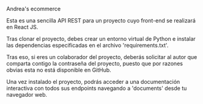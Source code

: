 Andrea's ecommerce

Esta es una sencilla API REST para un proyecto cuyo front-end se realizará en React JS.

Tras clonar el proyecto, debes crear un entorno virtual de Python
e instalar las dependencias especificadas en el archivo 'requirements.txt'.

Tras eso, si eres un colaborador del proyecto, deberás solicitar al autor
que comparta contigo la contraseña del proyecto, puesto que por razones obvias
esta no está disponible en GitHub.


Una vez instalado el proyecto, podrás acceder a una documentación interactiva
con todos sus endpoints navegando a 'documents\' desde tu navegador web.